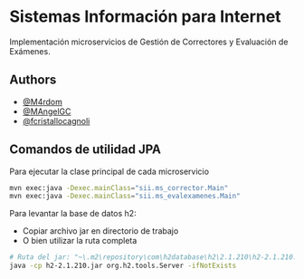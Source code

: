 
# Sistemas Información para Internet

Implementación microservicios de Gestión de Correctores y Evaluación de Exámenes.

## Authors

- [@M4rdom](https://www.github.com/M4rdom)
- [@MAngelGC](https://www.github.com/MAngelGC)
- [@fcristallocagnoli](https://www.github.com/fcristallocagnoli)

## Comandos de utilidad JPA

Para ejecutar la clase principal de cada microservicio
```bash
mvn exec:java -Dexec.mainClass="sii.ms_corrector.Main"
mvn exec:java -Dexec.mainClass="sii.ms_evalexamenes.Main"
```

Para levantar la base de datos h2:
- Copiar archivo jar en directorio de trabajo
- O bien utilizar la ruta completa
```bash
# Ruta del jar: "~\.m2\repository\com\h2database\h2\2.1.210\h2-2.1.210.jar"
java -cp h2-2.1.210.jar org.h2.tools.Server -ifNotExists
```